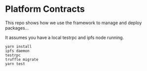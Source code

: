 # Platform Contracts

This repo shows how we use the framework to manage and deploy packages...

It assumes you have a local testrpc and ipfs node running.

```
yarn install
ipfs daemon
testrpc
truffle migrate
yarn test
```